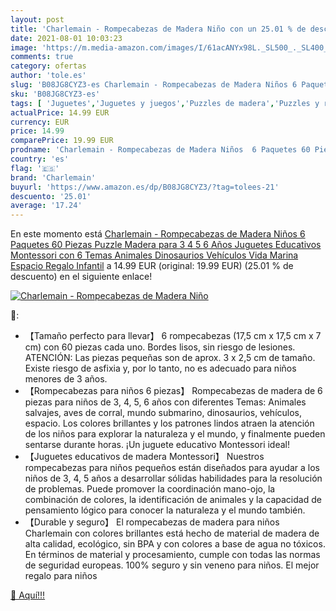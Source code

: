 ```yaml
---
layout: post
title: 'Charlemain - Rompecabezas de Madera Niño con un 25.01 % de descuento'
date: 2021-08-01 10:03:23
image: 'https://m.media-amazon.com/images/I/61acANYx98L._SL500_._SL400_.jpg'
comments: true
category: ofertas
author: 'tole.es'
slug: 'B08JG8CYZ3-es Charlemain - Rompecabezas de Madera Niños 6 Paquetes 60...'
sku: 'B08JG8CYZ3-es'
tags: [ 'Juguetes','Juguetes y juegos','Puzzles de madera','Puzzles y rompecabezas','charlemain','juguetes','puzzle','rompecabezas', ]
actualPrice: 14.99 EUR
currency: EUR
price: 14.99
comparePrice: 19.99 EUR
prodname: 'Charlemain - Rompecabezas de Madera Niños  6 Paquetes 60 Piezas Puzzle Madera para 3 4 5 6 Años  Juguetes Educativos Montessori con 6 Temas  Animales  Dinosaurios  Vehículos  Vida Marina  Espacio  Regalo Infantil'
country: 'es'
flag: '🇪🇸'
brand: 'Charlemain'
buyurl: 'https://www.amazon.es/dp/B08JG8CYZ3/?tag=tolees-21'
descuento: '25.01'
average: '17.24'
---
```


En este momento está [Charlemain - Rompecabezas de Madera Niños  6 Paquetes 60 Piezas Puzzle Madera para 3 4 5 6 Años  Juguetes Educativos Montessori con 6 Temas  Animales  Dinosaurios  Vehículos  Vida Marina  Espacio  Regalo Infantil](https://www.amazon.es/dp/B08JG8CYZ3/?tag=tolees-21) a 14.99 EUR (original: 19.99 EUR) (25.01 %  de descuento) en el siguiente enlace!

[![Charlemain - Rompecabezas de Madera Niño](https://m.media-amazon.com/images/I/61acANYx98L._SL500_._SL400_.jpg)](https://www.amazon.es/dp/B08JG8CYZ3/?tag=tolees-21)

🔎:

- 【Tamaño perfecto para llevar】 6 rompecabezas (17,5 cm x 17,5 cm x 7 cm) con 60 piezas cada uno. Bordes lisos, sin riesgo de lesiones. ATENCIÓN: Las piezas pequeñas son de aprox. 3 x 2,5 cm de tamaño. Existe riesgo de asfixia y, por lo tanto, no es adecuado para niños menores de 3 años.
- 【Rompecabezas para niños 6 piezas】 Rompecabezas de madera de 6 piezas para niños de 3, 4, 5, 6 años con diferentes Temas: Animales salvajes, aves de corral, mundo submarino, dinosaurios, vehículos, espacio. Los colores brillantes y los patrones lindos atraen la atención de los niños para explorar la naturaleza y el mundo, y finalmente pueden sentarse durante horas. ¡Un juguete educativo Montessori ideal!
- 【Juguetes educativos de madera Montessori】 Nuestros rompecabezas para niños pequeños están diseñados para ayudar a los niños de 3, 4, 5 años a desarrollar sólidas habilidades para la resolución de problemas. Puede promover la coordinación mano-ojo, la combinación de colores, la identificación de animales y la capacidad de pensamiento lógico para conocer la naturaleza y el mundo también.
- 【Durable y seguro】 El rompecabezas de madera para niños Charlemain con colores brillantes está hecho de material de madera de alta calidad, ecológico, sin BPA y con colores a base de agua no tóxicos. En términos de material y procesamiento, cumple con todas las normas de seguridad europeas. 100% seguro y sin veneno para niños. El mejor regalo para niños

[🛒 Aquí!!!](https://www.amazon.es/dp/B08JG8CYZ3/?tag=tolees-21)
